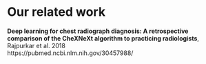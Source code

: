 # Our related work

<p>
<strong>Deep learning for chest radiograph diagnosis: A retrospective comparison of the CheXNeXt algorithm to practicing
radiologists</strong>, Rajpurkar et al. 2018 <br>
https://pubmed.ncbi.nlm.nih.gov/30457988/ <br>
</p>
